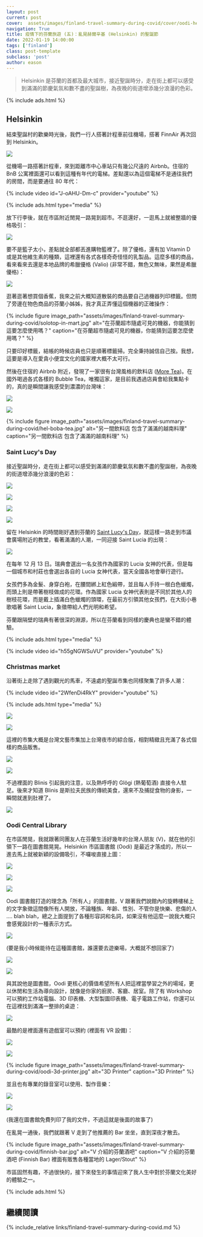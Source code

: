 ```yaml
---
layout: post
current: post
cover:  assets/images/finland-travel-summary-during-covid/cover/oodi-helsinki.png
navigation: True
title: 疫情下的芬蘭旅遊 (五)：亂晃赫爾辛基 (Helsinkin) 的聖誕節
date: 2022-01-19 14:00:00
tags: ['finland']
class: post-template
subclass: 'post'
author: eason
---
```


> Helsinkin 是芬蘭的首都及最大城市，接近聖誕時分，走在街上都可以感受到滿滿的節慶氣氛和數不盡的聖誕樹，為夜晚的街道增添幾分浪漫的色彩。

{% include ads.html %}

## Helsinkin

結束聖誕村的歡樂時光後，我們一行人搭著計程車前往機場，搭著 FinnAir 再次回到 Helsinkin。

![](assets/images/finland-travel-summary-during-covid/finnair-checkin.jpg)

從機場一路搭著計程車，來到距離市中心車站只有幾公尺遠的 Airbnb。住宿的 BnB 公寓裡面還可以看到這種有年代的電梯。差點還以為這個電梯不是通往我們的房間，而是要通往 80 年代：

{% include video id="J-oAHU-Dm-c" provider="youtube" %} 

{% include ads.html type="media" %}

放下行李後，就在市區附近閒晃一路晃到超市。不逛還好，一逛馬上就被整牆的優格吸引：

![](assets/images/finland-travel-summary-during-covid/yogurt-in-shops.jpg)

要不是籃子太小，差點就全部都丟進購物籃裡了。除了優格，還有加 Vitamin D 或是其他維生素的種類，這裡還有各式各樣奇奇怪怪的乳製品。這麼多樣的商品，看來看來去還是本地品牌的希臘優格 (Valio) (非常不錯，無色又無味，果然是希臘優格)：

![](assets/images/finland-travel-summary-during-covid/greek-yogurt.jpg)

逛著逛著想買個香蕉，我來之前大概知道散裝的商品要自己過機器列印標籤。但問了旁邊在物色商品的芬蘭小姊姊，我才真正弄懂這個機器的正確操作：

{% include figure image_path="assets/images/finland-travel-summary-during-covid/solotop-in-mart.jpg" alt="在芬蘭超市隨處可見的機器，你能猜到這要怎麼使用嗎？" caption="在芬蘭超市隨處可見的機器，你能猜到這要怎麼使用嗎？" %}

只要印好標籤，結帳的時候店員也只是順著標籤掃。完全秉持誠信自己按。我想，這要是導入在愛貪小便宜文化的國家裡大概不太可行。

然後在住宿的 Airbnb 附近，發現了一家很有台灣風格的飲料店 ([More Tea](https://www.moretea.fi/))。在國外喝過各式各樣的 Bubble Tea，唯獨這家，是目前我遇過店員會給我集點卡的，真的是瞬間讓我感受到濃濃的台灣味：

![](assets/images/finland-travel-summary-during-covid/more-tea-1.jpg)

![](assets/images/finland-travel-summary-during-covid/more-tea-2.jpg)

{% include figure image_path="assets/images/finland-travel-summary-during-covid/hel-boba-tea.jpg" alt="另一間飲料店 包含了滿滿的越南料理" caption="另一間飲料店 包含了滿滿的越南料理" %}

### Saint Lucy's Day

接近聖誕時分，走在街上都可以感受到滿滿的節慶氣氛和數不盡的聖誕樹，為夜晚的街道增添幾分浪漫的色彩：

![](assets/images/finland-travel-summary-during-covid/hel-street-night-1.jpg)

![](assets/images/finland-travel-summary-during-covid/hel-street-night-2.jpg)

![](assets/images/finland-travel-summary-during-covid/hel-street-night-3.jpg)

![](assets/images/finland-travel-summary-during-covid/senate-square-tree-me.jpg)

留在 Helsinkin 的時間剛好遇到芬蘭的 [Saint Lucy's Day](https://en.wikipedia.org/wiki/Saint_Lucy%27s_Day)，就這樣一路走到市議會廣場附近的教堂，看著滿滿的人潮，一同迎接 Saint Lucia 的出現：

![](assets/images/finland-travel-summary-during-covid/senate-square-night.jpg)

在每年 12 月 13 日。瑞典會選出一名女孩作為國家的 Lucia 女神的代表，但是每一個城市和村莊也會選出各自的 Lucia 女神代表，當天全國各地會舉行遊行。

女孩們多為金髮、身穿白袍，在腰間綁上紅色緞帶，並且每人手持一根白色蠟燭，而頭上則是帶著樹枝做成的花環。作為國家 Lucia 女神代表則是不同於其他人的樹枝花環，而是戴上插滿白色蠟燭的頭環，在最前方引領其他女孩們，在大街小巷歌唱著 Saint Lucia，象徵帶給人們光明和希望。

芬蘭跟隔壁的瑞典有著很深的淵源，所以在芬蘭看到同樣的慶典也是蠻不錯的體驗。

{% include ads.html type="media" %}

{% include video id="h55gNGWSuVU" provider="youtube" %} 

### Christmas market

沿著街上走除了遇到觀光的馬車，不遠處的聖誕市集也同樣聚集了許多人潮：

{% include video id="2WfenDi4RkY" provider="youtube" %} 

{% include ads.html type="media" %}

![](assets/images/finland-travel-summary-during-covid/xmas-market-night.png)

![](assets/images/finland-travel-summary-during-covid/hel-xmas-market-1.jpg)

這裡的市集大概是台灣文藝市集加上台灣夜市的綜合版，相對精緻且充滿了各式個樣的商品販售。

![](assets/images/finland-travel-summary-during-covid/hel-xmas-market-2.jpg)

![](assets/images/finland-travel-summary-during-covid/hel-xmas-market-3.jpg)

不過裡面的 Blinis 引起我的注意，以及熱呼呼的 Glögi (熱葡萄酒) 直接令人駐足。後來才知道 Blinis 是斯拉夫民族的傳統美食，還來不及捕捉食物的身影，一瞬間就進到肚裡了。

![](assets/images/finland-travel-summary-during-covid/hel-xmas-market-blinis.jpg)

### Oodi Central Library

在市區閒晃，我就跟著同團友人在芬蘭生活好幾年的台灣人朋友 (V)，就在他的引領下一路在圖書館晃晃。Helsinkin 市區圖書館 (Oodi) 是最近才落成的，所以一進去馬上就被新穎的設備吸引，不囉唆直接上圖：

![](assets/images/finland-travel-summary-during-covid/oodi-1.jpg)

![](assets/images/finland-travel-summary-during-covid/oodi-2.jpg)

![](assets/images/finland-travel-summary-during-covid/oodi-3.jpg)

Oodi 圖書館打造的理念為「所有人」的圖書館，V 跟著我們說館內的旋轉樓梯上的文字象徵這間像所有人開放，不論種族、年齡、性別、不管你是快樂、悲傷的人 .... blah blah，總之上面提到了各種形容詞和名詞，如果沒有他這麼一說我大概只會感覺設計的一種表示方式。

![](assets/images/finland-travel-summary-during-covid/oodi-4.jpg)

(要是我小時候能待在這種圖書館，誰還要去遊樂場，大概就不想回家了)

![](assets/images/finland-travel-summary-during-covid/oodi-5.jpg)

![](assets/images/finland-travel-summary-during-covid/oodi-6.jpg)

與其說他是圖書館，Oodi 更核心的價值希望所有人把這裡當學習之外的場域，更以休閒和生活為導向設計，就像是你家的廚房、客廳、居室。除了有 Workshop 可以預約工作站電腦、3D 印表機、大型製圖印表機、電子電路工作站，你還可以在這裡找到滿滿一整排的桌遊：

![](assets/images/finland-travel-summary-during-covid/oodi-board-game.jpg)

最酷的是裡面還有遊戲室可以預約 (裡面有 VR 設備)：

![](assets/images/finland-travel-summary-during-covid/oodi-game-room.jpg)

![](assets/images/finland-travel-summary-during-covid/oodi-large-printer.jpg)

{% include figure image_path="assets/images/finland-travel-summary-during-covid/oodi-3d-printer.jpg" alt="3D Printer" caption="3D Printer" %}

並且也有專業的錄音室可以使用、製作音樂：

![](assets/images/finland-travel-summary-during-covid/oodi-studio-1.jpg)

![](assets/images/finland-travel-summary-during-covid/oodi-studio-2.jpg)

(我還在圖書館免費列印了我的文件，不過這就是後面的故事了)

在亂晃一通後，我們就跟著 V 走到了他推薦的 Bar 坐坐，直到深夜才散去。

{% include figure image_path="assets/images/finland-travel-summary-during-covid/finnish-bar.jpg" alt="V 介紹的芬蘭酒吧" caption="V 介紹的芬蘭酒吧 (Finnish Bar) 裡面有販售各種當地的 Lager/Stout" %}

市區固然有趣，不過很快的，接下來發生的事情迎來了我人生中對於芬蘭文化美好的體驗之一。

{% include ads.html %}

## 繼續閱讀

{% include_relative links/finland-travel-summary-during-covid.md %}
